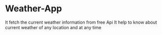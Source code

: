 # Weather-App
It fetch the current weather information from free Api
It help to know about current weather of any location and at any time
